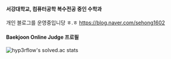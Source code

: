 #### 서강대학교, 컴퓨터공학 복수전공 중인 수학과 

개인 블로그를 운영중입니당 ㅎ.ㅎ https://blog.naver.com/sehong1602

#### Baekjoon Online Judge 프로필
![hyp3rflow's solved.ac stats](https://github-readme-solvedac.hyp3rflow.vercel.app/api/?handle=sehong1602)

